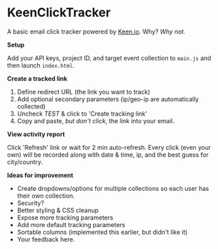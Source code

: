 KeenClickTracker
================

A basic email click tracker powered by [Keen.io](http://keen.io). Why? _Why not._

**Setup**

Add your API keys, project ID, and target event collection to `main.js` and then launch `index.html`.

**Create a tracked link**

1. Define redirect URL (the link you want to track)
2. Add optional secondary parameters (ip/geo-ip are automatically collected)
3. Uncheck _TEST_ & click to 'Create tracking link'
4. Copy and paste, _but don't click_, the link into your email.

**View activity report**

Click 'Refresh' link or wait for 2 min auto-refresh. Every click (even your own) will be recorded along with date & time, ip, and the best guess for city/country.

**Ideas for improvement**

- Create dropdowns/options for multiple collections so each user has their own collection.
- Security?
- Better styling & CSS cleanup
- Expose more tracking parameters
- Add more default tracking parameters
- Sortable columns (implemented this earlier, but didn't like it)
- Your feedback here.
